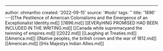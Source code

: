 ---
author: ohmanfoo
created: '2022-09-15'
source: '#todo'
tags: ''
title: '1896'
---[[The Pestilence of American Colonialisms and the Emergence of an Exceptionalist Identity.md]]
[[1896.md]]
[[EVERyHING PROMISED HAD BEEN INCLUDED IN THE WRITING.md]]
[[Canada white supremacyand the twinning of empires.md]]
[[2022.md]]
[[Laughing at Treaties.md]]
[[America.md]]
[[Native peoples, the british crown and the war of 1812.md]]
[[American.md]]
[[His Majestys Indian Allies.md]]
